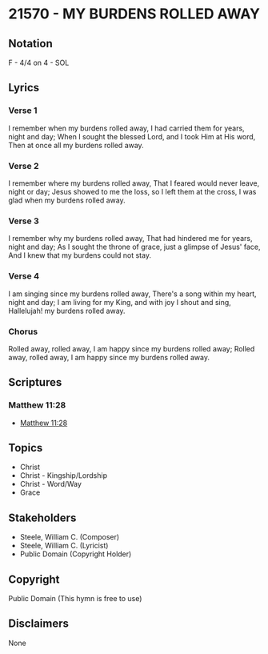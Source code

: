# 21570 - MY BURDENS ROLLED AWAY

## Notation

F - 4/4 on 4 - SOL

## Lyrics

### Verse 1

I remember when my burdens rolled away, I had carried them for years, night and day; When I sought the blessed Lord, and I took Him at His word, Then at once all my burdens rolled away.



### Verse 2

I remember where my burdens rolled away, That I feared would never leave, night or day; Jesus showed to me the loss, so I left them at the cross, I was glad when my burdens rolled away.

### Verse 3

I remember why my burdens rolled away, That had hindered me for years, night and day; As I sought the throne of grace, just a glimpse of Jesus' face, And I knew that my burdens could not stay.


### Verse 4

I am singing since my burdens rolled away, There's a song within my heart, night and day; I am living for my King, and with joy I shout and sing, Hallelujah! my burdens rolled away.


### Chorus

Rolled away, rolled away, I am happy since my burdens rolled away; Rolled away, rolled away, I am happy since my burdens rolled away.


## Scriptures

### Matthew 11:28

- [Matthew 11:28](https://www.biblegateway.com/passage/?search=Matthew%2011%3A28)


## Topics

- Christ
- Christ - Kingship/Lordship
- Christ - Word/Way
- Grace

## Stakeholders

- Steele, William C.  (Composer)
- Steele, William C.  (Lyricist)
- Public Domain (Copyright Holder)

## Copyright

Public Domain
(This hymn is free to use)

## Disclaimers

None

